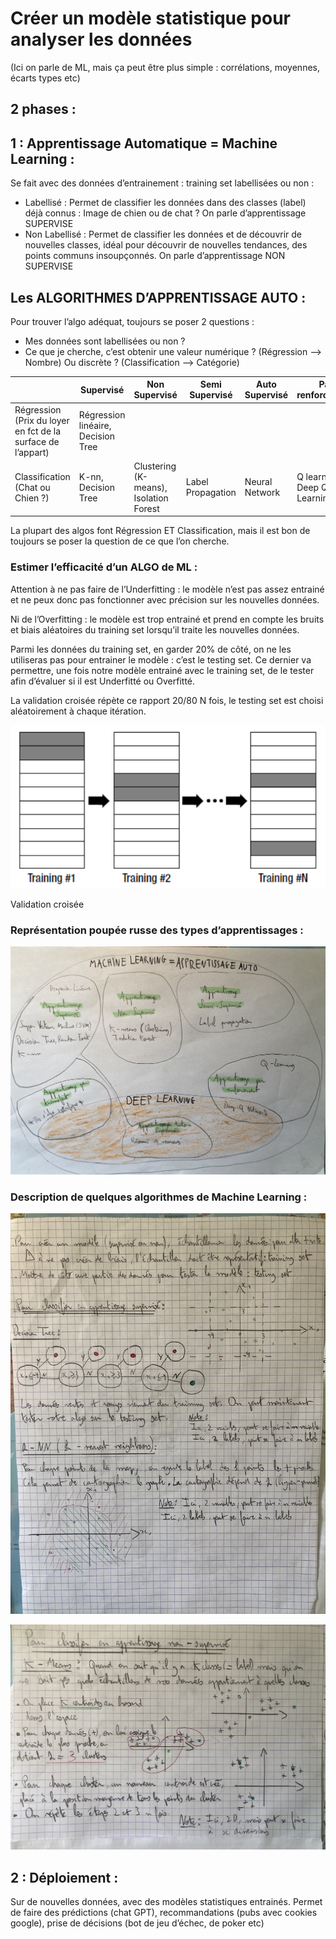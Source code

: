# Créer un modèle statistique pour analyser les données

(Ici on parle de ML, mais ça peut être plus simple : corrélations, moyennes, écarts types etc)

## 2 phases :

## 1 : Apprentissage Automatique = Machine Learning :

Se fait avec des données d’entrainement : training set labellisées ou non : 

- Labellisé :  Permet de classifier les données dans des classes (label) déjà connus : Image de chien ou de chat ? On parle d’apprentissage SUPERVISE
- Non Labellisé : Permet de classifier les données et de découvrir de nouvelles classes, idéal pour découvrir de nouvelles tendances, des points communs insoupçonnés. On parle d’apprentissage NON SUPERVISE

## Les ALGORITHMES D’APPRENTISSAGE AUTO :

Pour trouver l’algo adéquat, toujours se poser 2 questions : 

- Mes données sont labellisées ou non ?
- Ce que je cherche, c’est obtenir une valeur numérique ? (Régression —> Nombre) Ou discrète ? (Classification —> Catégorie)

|  | Supervisé | Non Supervisé | Semi Supervisé | Auto Supervisé | Par renforcement | Par transfert |
| --- | --- | --- | --- | --- | --- | --- |
| Régression (Prix du loyer en fct de la surface de l’appart) | Régression linéaire, Decision Tree |  |  |  |  |  |
| Classification (Chat ou Chien ?) | K-nn, Decision Tree | Clustering (K-means), Isolation Forest | Label Propagation | Neural Network | Q learning, Deep Q Learning |  |

La plupart des algos font Régression ET Classification, mais il est bon de toujours se poser la question de ce que l’on cherche. 

### Estimer l’efficacité d’un ALGO de ML :

Attention à ne pas faire de l’Underfitting : le modèle n’est pas assez entrainé et ne peux donc pas fonctionner avec précision sur les nouvelles données. 

Ni de l’Overfitting : le modèle est trop entrainé et prend en compte les bruits et biais aléatoires du training set lorsqu’il traite les nouvelles données. 

Parmi les données du training set, en garder 20% de côté, on ne les utiliseras pas pour entrainer le modèle : c’est le testing set. Ce dernier va permettre, une fois notre modèle entrainé avec le training set, de le tester afin d’évaluer si il est Underfitté ou Overfitté. 

La validation croisée répète ce rapport 20/80 N fois, le testing set est choisi aléatoirement à chaque itération. 

![Validation croisée](ML2/Capture_decran_2023-07-10_a_11.03.24.png)

Validation croisée

### Représentation poupée russe des types d’apprentissages :

![IMG_4532.JPG](ML2/IMG_4532.jpg)

### Description de quelques algorithmes de Machine Learning :

![IMG_4534.JPG](ML2/IMG_4534.jpg)

![IMG_4533.JPG](ML2/IMG_4533.jpg)

## 2 : Déploiement :

Sur de nouvelles données, avec des modèles statistiques entrainés. Permet de faire des prédictions (chat GPT), recommandations (pubs avec cookies google), prise de décisions (bot de jeu d’échec, de poker etc)